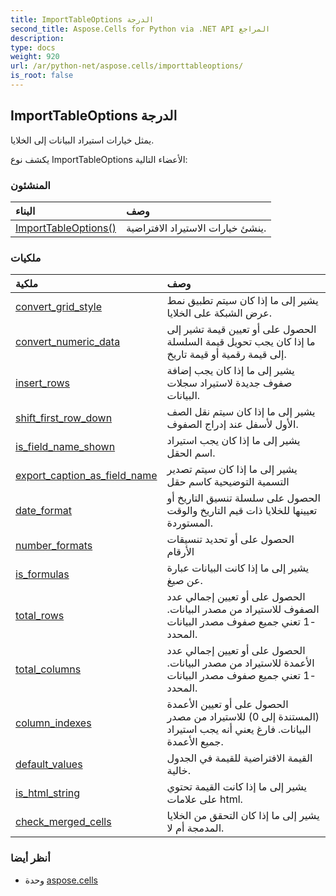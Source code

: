 ```yaml
---
title: ImportTableOptions الدرجة
second_title: Aspose.Cells for Python via .NET API المراجع
description:
type: docs
weight: 920
url: /ar/python-net/aspose.cells/importtableoptions/
is_root: false
---
```

##  ImportTableOptions الدرجة
يمثل خيارات استيراد البيانات إلى الخلايا.



يكشف نوع ImportTableOptions الأعضاء التالية:

###  المنشئون
| البناء| وصف|
| :- | :- |
| [ImportTableOptions()](/cells/ar/python-net/aspose.cells/importtableoptions/__init__/#) | ينشئ خيارات الاستيراد الافتراضية.|


###  ملكيات
| ملكية| وصف|
| :- | :- |
| [convert_grid_style](/cells/ar/python-net/aspose.cells/importtableoptions/convert_grid_style) | يشير إلى ما إذا كان سيتم تطبيق نمط عرض الشبكة على الخلايا.|
| [convert_numeric_data](/cells/ar/python-net/aspose.cells/importtableoptions/convert_numeric_data) | الحصول على أو تعيين قيمة تشير إلى ما إذا كان يجب تحويل قيمة السلسلة إلى قيمة رقمية أو قيمة تاريخ.|
| [insert_rows](/cells/ar/python-net/aspose.cells/importtableoptions/insert_rows) | يشير إلى ما إذا كان يجب إضافة صفوف جديدة لاستيراد سجلات البيانات.|
| [shift_first_row_down](/cells/ar/python-net/aspose.cells/importtableoptions/shift_first_row_down) | يشير إلى ما إذا كان سيتم نقل الصف الأول لأسفل عند إدراج الصفوف.|
| [is_field_name_shown](/cells/ar/python-net/aspose.cells/importtableoptions/is_field_name_shown) |يشير إلى ما إذا كان يجب استيراد اسم الحقل.|
| [export_caption_as_field_name](/cells/ar/python-net/aspose.cells/importtableoptions/export_caption_as_field_name) | يشير إلى ما إذا كان سيتم تصدير التسمية التوضيحية كاسم حقل|
| [date_format](/cells/ar/python-net/aspose.cells/importtableoptions/date_format) | الحصول على سلسلة تنسيق التاريخ أو تعيينها للخلايا ذات قيم التاريخ والوقت المستوردة.|
| [number_formats](/cells/ar/python-net/aspose.cells/importtableoptions/number_formats) | الحصول على أو تحديد تنسيقات الأرقام|
| [is_formulas](/cells/ar/python-net/aspose.cells/importtableoptions/is_formulas) | يشير إلى ما إذا كانت البيانات عبارة عن صيغ.|
| [total_rows](/cells/ar/python-net/aspose.cells/importtableoptions/total_rows) | الحصول على أو تعيين إجمالي عدد الصفوف للاستيراد من مصدر البيانات. -1 تعني جميع صفوف مصدر البيانات المحدد.|
| [total_columns](/cells/ar/python-net/aspose.cells/importtableoptions/total_columns) | الحصول على أو تعيين إجمالي عدد الأعمدة للاستيراد من مصدر البيانات. -1 تعني جميع صفوف مصدر البيانات المحدد.|
| [column_indexes](/cells/ar/python-net/aspose.cells/importtableoptions/column_indexes) | الحصول على أو تعيين الأعمدة (المستندة إلى 0) للاستيراد من مصدر البيانات. فارغ يعني أنه يجب استيراد جميع الأعمدة.|
| [default_values](/cells/ar/python-net/aspose.cells/importtableoptions/default_values) | القيمة الافتراضية للقيمة في الجدول خالية.|
| [is_html_string](/cells/ar/python-net/aspose.cells/importtableoptions/is_html_string) | يشير إلى ما إذا كانت القيمة تحتوي على علامات html.|
| [check_merged_cells](/cells/ar/python-net/aspose.cells/importtableoptions/check_merged_cells) | يشير إلى ما إذا كان التحقق من الخلايا المدمجة أم لا.|



###  أنظر أيضا
* وحدة [aspose.cells](..)
